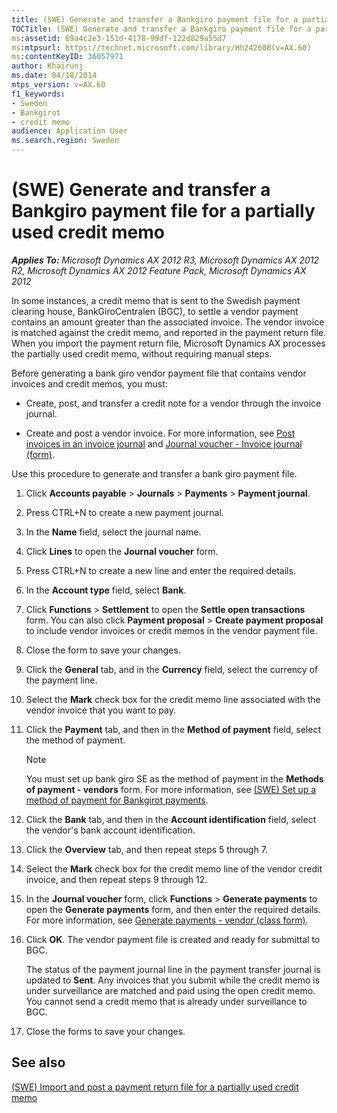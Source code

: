 ```yaml
---
title: (SWE) Generate and transfer a Bankgiro payment file for a partially used credit memo
TOCTitle: (SWE) Generate and transfer a Bankgiro payment file for a partially used credit memo
ms:assetid: 69a4c2e3-151d-4178-99df-122d829a55d7
ms:mtpsurl: https://technet.microsoft.com/library/Hh242608(v=AX.60)
ms:contentKeyID: 36057971
author: Khairunj
ms.date: 04/18/2014
mtps_version: v=AX.60
f1_keywords:
- Sweden
- Bankgirot
- credit memo
audience: Application User
ms.search.region: Sweden
---
```


# (SWE) Generate and transfer a Bankgiro payment file for a partially used credit memo 


_**Applies To:** Microsoft Dynamics AX 2012 R3, Microsoft Dynamics AX 2012 R2, Microsoft Dynamics AX 2012 Feature Pack, Microsoft Dynamics AX 2012_

In some instances, a credit memo that is sent to the Swedish payment clearing house, BankGiroCentralen (BGC), to settle a vendor payment contains an amount greater than the associated invoice. The vendor invoice is matched against the credit memo, and reported in the payment return file. When you import the payment return file, Microsoft Dynamics AX processes the partially used credit memo, without requiring manual steps.

Before generating a bank giro vendor payment file that contains vendor invoices and credit memos, you must:

  - Create, post, and transfer a credit note for a vendor through the invoice journal.

  - Create and post a vendor invoice. For more information, see [Post invoices in an invoice journal](post-invoices-in-an-invoice-journal.md) and [Journal voucher - Invoice journal (form)](https://technet.microsoft.com/library/aa616218\(v=ax.60\)).

Use this procedure to generate and transfer a bank giro payment file.

1.  Click **Accounts payable** \> **Journals** \> **Payments** \> **Payment journal**.

2.  Press CTRL+N to create a new payment journal.

3.  In the **Name** field, select the journal name.

4.  Click **Lines** to open the **Journal voucher** form.

5.  Press CTRL+N to create a new line and enter the required details.

6.  In the **Account type** field, select **Bank**.

7.  Click **Functions** \> **Settlement** to open the **Settle open transactions** form. You can also click **Payment proposal** \> **Create payment proposal** to include vendor invoices or credit memos in the vendor payment file.

8.  Close the form to save your changes.

9.  Click the **General** tab, and in the **Currency** field, select the currency of the payment line.

10. Select the **Mark** check box for the credit memo line associated with the vendor invoice that you want to pay.

11. Click the **Payment** tab, and then in the **Method of payment** field, select the method of payment.
    

    > [!NOTE]
    > <P>You must set up bank giro SE as the method of payment in the <STRONG>Methods of payment - vendors</STRONG> form. For more information, see <A href="swe-set-up-a-method-of-payment-for-bankgirot-payments.md">(SWE) Set up a method of payment for Bankgirot payments</A>.</P>



12. Click the **Bank** tab, and then in the **Account identification** field, select the vendor's bank account identification.

13. Click the **Overview** tab, and then repeat steps 5 through 7.

14. Select the **Mark** check box for the credit memo line of the vendor credit invoice, and then repeat steps 9 through 12.

15. In the **Journal voucher** form, click **Functions** \> **Generate payments** to open the **Generate payments** form, and then enter the required details. For more information, see [Generate payments - vendor (class form)](https://technet.microsoft.com/library/aa586980\(v=ax.60\)).

16. Click **OK**. The vendor payment file is created and ready for submittal to BGC.
    
    The status of the payment journal line in the payment transfer journal is updated to **Sent**. Any invoices that you submit while the credit memo is under surveillance are matched and paid using the open credit memo. You cannot send a credit memo that is already under surveillance to BGC.

17. Close the forms to save your changes.

## See also

[(SWE) Import and post a payment return file for a partially used credit memo](swe-import-and-post-a-payment-return-file-for-a-partially-used-credit-memo.md)

  


